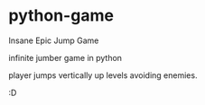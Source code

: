 # python-game
Insane Epic Jump Game

infinite jumber game in python

player jumps vertically up levels avoiding enemies.

:D

